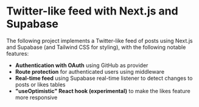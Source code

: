 # Twitter-like feed with Next.js and Supabase

The following project implements a Twitter-like feed of posts using Next.js and Supabase (and Tailwind CSS for styling), with the following notable features:

- **Authentication with OAuth** using GitHub as provider
- **Route protection** for authenticated users using middleware
- **Real-time feed** using Supabase real-time listener to detect changes to posts or likes tables
- **"useOptimistic" React hook (experimental)** to make the likes feature more responsive
